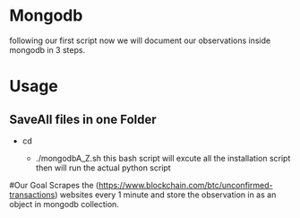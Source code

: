 # Mongodb 

following our first script now we will document our observations inside mongodb in 3 steps. 





# Usage
## SaveAll files in one Folder 
* cd<folder-name >
  * ./mongodbA_Z.sh
this bash script will excute all the installation script then will run the actual python script



#Our Goal
Scrapes the (https://www.blockchain.com/btc/unconfirmed-transactions) websites every 1 minute and store the observation in as an object in mongodb collection.
